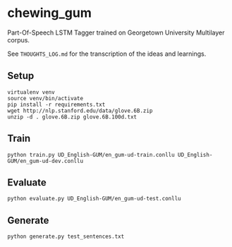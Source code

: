 # chewing_gum
Part-Of-Speech LSTM Tagger trained on Georgetown University Multilayer corpus.


See `THOUGHTS_LOG.md` for the transcription of the ideas and learnings.

## Setup
```
virtualenv venv
source venv/bin/activate
pip install -r requirements.txt
wget http://nlp.stanford.edu/data/glove.6B.zip
unzip -d . glove.6B.zip glove.6B.100d.txt
```

## Train
```
python train.py UD_English-GUM/en_gum-ud-train.conllu UD_English-GUM/en_gum-ud-dev.conllu
```

## Evaluate
```
python evaluate.py UD_English-GUM/en_gum-ud-test.conllu
```

## Generate
```
python generate.py test_sentences.txt
```